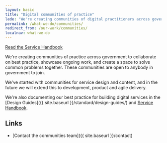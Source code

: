 ```yaml
---
layout: basic
title: "Digital communities of practice"
lede: "We're creating communities of digital practitioners across government, and sharing our best practice together."
permalink: /what-we-do/communities/
redirect_from: /our-work/communities/
localnav: what-we-do
---
```


<a href="http://ausdto.github.io/service-handbook/" class="big-button">Read the Service Handbook</a>
    
We're creating communities of practice across government to collaborate on best practice, showcase ongoing work, and create a space to solve common problems together. These communities are open to anybody in government to join.
 
We've started with communities for service design and content, and in the future we will extend this to development, product and agile delivery.

We're also documenting our best practice for building digital services in the [Design Guides]({{ site.baseurl }}/standard/design-guides/) and [Service Handbook](http://ausdto.github.io/service-handbook/).

## Links

* [Contact the communities team]({{ site.baseurl }}/contact)
